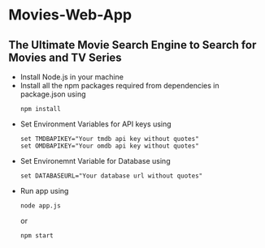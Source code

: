 # Movies-Web-App
## The Ultimate Movie Search Engine to Search for Movies and TV Series

* Install Node.js in your machine
* Install all the npm packages required from dependencies in package.json using
  ```
  npm install
  ```
* Set Environment Variables for API keys using 
  ```
  set TMDBAPIKEY="Your tmdb api key without quotes"
  set OMDBAPIKEY="Your omdb api key without quotes"
  ```
* Set Environemnt Variable for Database using
  ```
  set DATABASEURL="Your database url without quotes"
  ```
* Run app using 
  ```
  node app.js
  ```
  or
  ```
  npm start
  ```